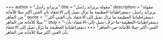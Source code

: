 +++
author = "برتراند راسل"
title = "مقولة برتراند راسل"
description = "مقولة برتراند راسل: ديمقراطياتنا العظيمة ما تزال تميل إلى الاعتقاد بأن الغبي أكثر ميلا للأمانة من الماهر."
quote = '''ديمقراطياتنا العظيمة ما تزال تميل إلى الاعتقاد بأن الغبي أكثر ميلا للأمانة من الماهر.'''
slug = "ديمقراطياتنا-العظيمة-ما-تزال-تميل-إلى-الاعتقاد-بأن-الغبي-أكثر-ميلا-للأمانة-من-الماهر"
+++
ديمقراطياتنا العظيمة ما تزال تميل إلى الاعتقاد بأن الغبي أكثر ميلا للأمانة من الماهر.
